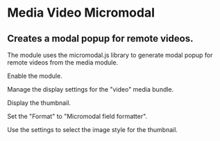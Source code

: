 # Media Video Micromodal

## Creates a modal popup for remote videos.

The module uses the micromodal.js library to generate modal popup for remote videos from the media module.

Enable the module.

Manage the display settings for the "video" media bundle.

Display the thumbnail.

Set the "Format" to "Micromodal field formatter".

Use the settings to select the image style for the thumbnail.
